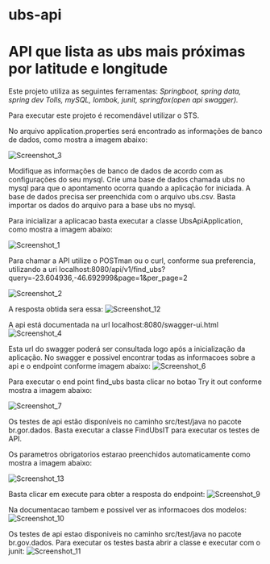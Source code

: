# ubs-api
<h1>API que lista as ubs mais próximas por latitude e longitude</h1>


Este projeto utiliza as seguintes ferramentas:
<em>Springboot, spring data, spring dev Tolls, mySQL, lombok, junit, springfox(open api swagger).</em>

Para executar este projeto é recomendável utilizar o STS.

No arquivo application.properties será encontrado as informações de banco de dados, como mostra a imagem abaixo:

![Screenshot_3](https://user-images.githubusercontent.com/20953270/78671248-6bba3300-78b5-11ea-9158-9b1ea3664d57.png)

Modifique as informações de banco de dados de acordo com as configurações do seu mysql.
Crie uma base de dados chamada ubs no mysql para que o apontamento ocorra quando a aplicação for iniciada.
A base de dados precisa ser preenchida com o arquivo ubs.csv. 
Basta importar os dados do arquivo para a base ubs no mysql.

Para inicializar a aplicacao basta executar a classe UbsApiApplication, como mostra a imagem abaixo:

![Screenshot_1](https://user-images.githubusercontent.com/20953270/78671233-665ce880-78b5-11ea-80d8-3f29ec1ad032.png)

Para chamar a API utilize o POSTman ou o curl, conforme sua preferencia, utilizando a uri localhost:8080/api/v1/find_ubs?query=-23.604936,-46.692999&page=1&per_page=2

![Screenshot_2](https://user-images.githubusercontent.com/20953270/78671241-6957d900-78b5-11ea-9a69-9b3f865532d2.png)

A resposta obtida sera essa:
![Screenshot_12](https://user-images.githubusercontent.com/20953270/78671269-74ab0480-78b5-11ea-874e-2f1f3b504035.png)



A api está documentada na url localhost:8080/swagger-ui.html
![Screenshot_4](https://user-images.githubusercontent.com/20953270/78671273-75dc3180-78b5-11ea-9586-05e054f24563.png)

Esta url do swagger poderá ser consultada logo após a inicialização da aplicação.
No swagger e possivel encontrar todas as informacoes sobre a api e o endpoint conforme imagem abaixo:
![Screenshot_6](https://user-images.githubusercontent.com/20953270/78671279-7674c800-78b5-11ea-846d-4738e1b35521.png)

Para executar o end point find_ubs basta clicar no botao Try it out conforme mostra a imagem abaixo:

![Screenshot_7](https://user-images.githubusercontent.com/20953270/78671280-7674c800-78b5-11ea-97b2-27e33b031add.png)

Os testes de api estão disponíveis no caminho src/test/java no pacote br.gor.dados.
Basta executar a classe FindUbsIT para executar os testes de API.

Os parametros obrigatorios estarao preenchidos automaticamente como mostra a imagem abaixo:

![Screenshot_13](https://user-images.githubusercontent.com/20953270/78672811-87bed400-78b7-11ea-91ad-b8f277b4f083.png)

Basta clicar em execute para obter a resposta do endpoint:
![Screenshot_9](https://user-images.githubusercontent.com/20953270/78671283-770d5e80-78b5-11ea-93c5-df75f99188a3.png)

Na documentacao tambem e possivel ver as informacoes dos modelos:
![Screenshot_10](https://user-images.githubusercontent.com/20953270/78671286-770d5e80-78b5-11ea-8953-6380241ccd0a.png)

Os testes de api estao disponiveis no caminho src/test/java no pacote br.gov.dados.
Para executar os testes basta abrir a classe e executar com o junit:
![Screenshot_11](https://user-images.githubusercontent.com/20953270/78671287-77a5f500-78b5-11ea-8e65-0c1734cdaf3e.png)





